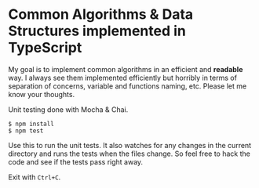 # Common Algorithms & Data Structures implemented in TypeScript

My goal is to implement common algorithms in an efficient and **readable** way. I always see them implemented efficiently but horribly in terms of separation of concerns, variable and functions naming, etc.
Please let me know your thoughts.

Unit testing done with Mocha & Chai.

```
$ npm install
$ npm test
```

Use this to run the unit tests. It also watches for any changes in the current directory and runs the tests when the files change. So feel free to hack the code and see if the tests pass right away.

Exit with `Ctrl+C`.
